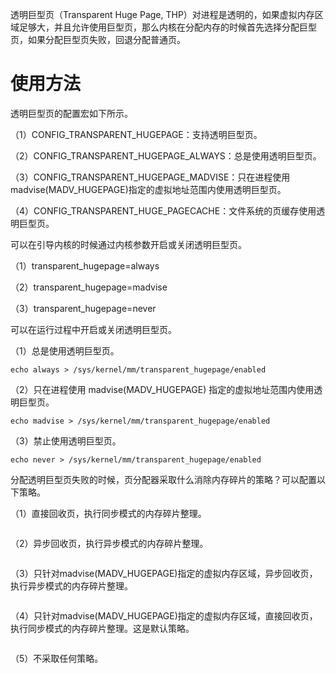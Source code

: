 
透明巨型页（Transparent Huge Page, THP）对进程是透明的，如果虚拟内存区域足够大，并且允许使用巨型页，那么内核在分配内存的时候首先选择分配巨型页，如果分配巨型页失败，回退分配普通页。

# 使用方法

透明巨型页的配置宏如下所示。

（1）CONFIG_TRANSPARENT_HUGEPAGE：支持透明巨型页。

（2）CONFIG_TRANSPARENT_HUGEPAGE_ALWAYS：总是使用透明巨型页。

（3）CONFIG_TRANSPARENT_HUGEPAGE_MADVISE：只在进程使用madvise(MADV_HUGEPAGE)指定的虚拟地址范围内使用透明巨型页。

（4）CONFIG_TRANSPARENT_HUGE_PAGECACHE：文件系统的页缓存使用透明巨型页。

可以在引导内核的时候通过内核参数开启或关闭透明巨型页。

（1）transparent_hugepage=always

（2）transparent_hugepage=madvise

（3）transparent_hugepage=never

可以在运行过程中开启或关闭透明巨型页。

（1）总是使用透明巨型页。

```
echo always > /sys/kernel/mm/transparent_hugepage/enabled
```

（2）只在进程使用 madvise(MADV_HUGEPAGE) 指定的虚拟地址范围内使用透明巨型页。

```
echo madvise > /sys/kernel/mm/transparent_hugepage/enabled
```

（3）禁止使用透明巨型页。

```
echo never > /sys/kernel/mm/transparent_hugepage/enabled
```

分配透明巨型页失败的时候，页分配器采取什么消除内存碎片的策略？可以配置以下策略。

（1）直接回收页，执行同步模式的内存碎片整理。

```

```

（2）异步回收页，执行异步模式的内存碎片整理。

```

```

（3）只针对madvise(MADV_HUGEPAGE)指定的虚拟内存区域，异步回收页，执行异步模式的内存碎片整理。

```

```

（4）只针对madvise(MADV_HUGEPAGE)指定的虚拟内存区域，直接回收页，执行同步模式的内存碎片整理。这是默认策略。

```

```

（5）不采取任何策略。

```

```



